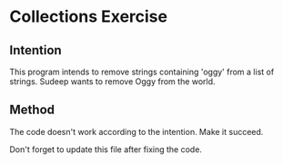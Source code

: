 # Collections Exercise

## Intention

This program intends to remove strings containing 'oggy' from a list of strings. Sudeep wants to remove Oggy from the world.

## Method

The code doesn't work according to the intention. Make it succeed.

Don't forget to update this file after fixing the code.
